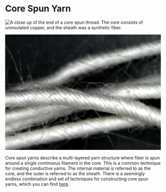 # Core Spun Yarn

![A close up of the end of a core spun thread. The core consists of uninsulated copper, and the sheath was a synthetic fiber.](../.gitbook/assets/screen-shot-2020-07-27-at-1.42.12-pm.png)

![closeup of the synthetic sheath spun around the core.](../.gitbook/assets/screen-shot-2020-07-27-at-1.55.11-pm.png)

Core spun yarns describe a multi-layered yarn structure where fiber is spun around a single continuous filament in the core. This is a common technique for creating conductive yarns. The internal material is referred to as the core, and the outer is referred to as the sheath. There is a seemingly endless combination and set of techniques for constructing core spun yarns, which you can find [here](https://www.sciencedirect.com/topics/engineering/core-spun-yarn).

